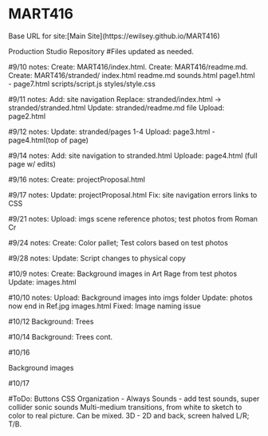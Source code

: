 # MART416
<This content is the property of Eric J Wilsey>
Base URL for site:[Main Site](https://ewilsey.github.io/MART416)

Production Studio Repository
#Files updated as needed.

#9/10 notes:
Create: MART416/index.html.
Create: MART416/readme.md.
Create: MART416/stranded/
          index.html
          readme.md
          sounds.html
          page1.html - page7.html
          scripts/script.js
          styles/style.css

#9/11 notes:
Add: site navigation
Replace: stranded/index.html -> stranded/stranded.html
Update:  stranded/readme.md file
Upload: page2.html

#9/12 notes:
Update: stranded/pages 1-4
Upload: page3.html - page4.html(top of page)

#9/14 notes:
Add: site navigation to stranded.html
Uploade: page4.html (full page w/ edits)

#9/16 notes:
Create: projectProposal.html

#9/17 notes:
Update: projectProposal.html
Fix: site navigation errors
       links to CSS


#9/21 notes:
Upload: imgs scene reference photos; test photos from Roman Cr

#9/24 notes:
Create: Color pallet; Test colors based on test photos

#9/28 notes:
Update: Script changes to physical copy

#10/9 notes:
Create: Background images in Art Rage from test photos
Update: images.html

#10/10 notes:
Upload: Background images into imgs folder
Update: photos now end in Ref.jpg
        images.html
Fixed: Image naming issue

#10/12
Background: Trees

#10/14
Background: Trees cont.

#10/16

Background images

#10/17



#ToDo:
Buttons CSS
Organization - Always
Sounds - add test sounds, super collider sonic sounds
Multi-medium transitions, from white to sketch to color to real picture. Can be
mixed. 3D - 2D and back, screen halved L/R; T/B.
